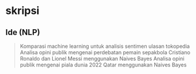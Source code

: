 # skripsi

## Ide (NLP)
> Komparasi machine learning untuk analisis sentimen ulasan tokopedia
> Analisa opini publik mengenai perdebatan pemain sepakbola Cristiano Ronaldo dan Lionel Messi menggunakan Naives Bayes
> Analisa opini publik mengenai piala dunia 2022 Qatar menggunakan Naives Bayes